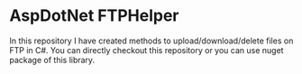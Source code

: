 # AspDotNet FTPHelper
In this repository I have created methods to upload/download/delete files on FTP in C#. You can directly checkout this repository or you can use nuget package of this library.

